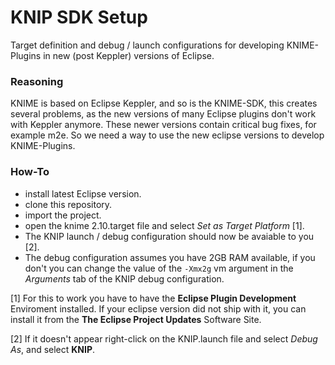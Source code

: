 KNIP SDK Setup
==============
Target definition and  debug / launch configurations for developing KNIME-Plugins in new (post Keppler) versions of Eclipse.

### Reasoning
KNIME is based on Eclipse Keppler, and so is the KNIME-SDK, this creates several
problems, as the new versions of many Eclipse plugins don't work with Keppler anymore.
These newer versions contain critical bug fixes, for example m2e.
 So we need a way to use the new eclipse versions to develop KNIME-Plugins.

### How-To
- install latest Eclipse version.
- clone this repository.
- import the project.
- open the knime 2.10.target file and select _Set as Target Platform_ [1].
- The KNIP launch / debug configuration should now be avaiable to you [2].
- The debug configuration assumes you have 2GB RAM available, if you don't you can change the value of the ````-Xmx2g```` vm argument in the _Arguments_ tab of the KNIP debug configuration.

[1] For this to work you have to have the __Eclipse Plugin Development__ Enviroment installed. If your eclipse version did not ship with it, you can install it from the __The Eclipse Project Updates__ Software Site.

[2] If it doesn't appear right-click on the KNIP.launch file and select _Debug As_, and select __KNIP__.
